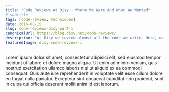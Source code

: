 ```yaml
---
title: "Code Reviews At Disy - Where We Were And What We Wanted"
# subtitle
tags: [code-review, techniques]
date: 2016-08-15
slug: code-reviews-disy-part-1
canonicalUrl: https://blog.disy.net/code-reviews/
description: "At Disy we review almost all the code we write. Here, we want to share why that was not always the case and how we started with code reviews."
featuredImage: disy-code-reviews-i
---
```


Lorem ipsum dolor sit amet, consectetur adipisici elit, sed eiusmod tempor incidunt ut labore et dolore magna aliqua.
Ut enim ad minim veniam, quis nostrud exercitation ullamco laboris nisi ut aliquid ex ea commodi consequat.
Quis aute iure reprehenderit in voluptate velit esse cillum dolore eu fugiat nulla pariatur.
Excepteur sint obcaecat cupiditat non proident, sunt in culpa qui officia deserunt mollit anim id est laborum.